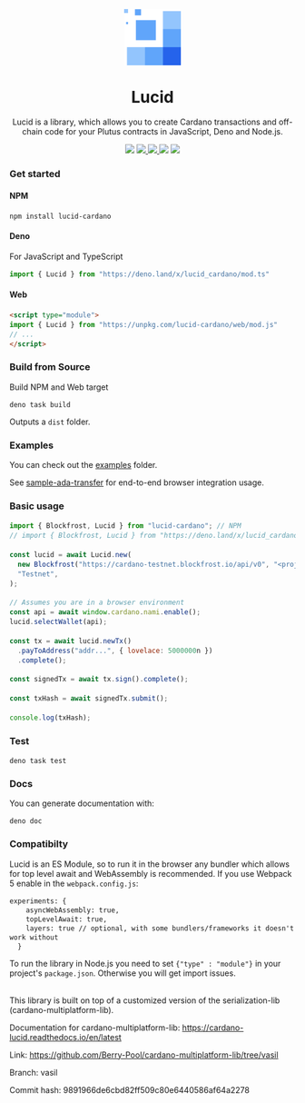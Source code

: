 <p align="center">
  <img width="100px" src="./logo/lucid.svg" align="center"/>
  <h1 align="center">Lucid</h1>
  <p align="center">Lucid is a library, which allows you to create Cardano transactions and off-chain code for your Plutus contracts in JavaScript, Deno and Node.js.</p>

<p align="center">
    <img src="https://img.shields.io/github/commit-activity/m/berry-pool/lucid?style=for-the-badge" />
    <a href="https://www.npmjs.com/package/lucid-cardano">
      <img src="https://img.shields.io/npm/v/lucid-cardano?style=for-the-badge" />
    </a>
    <a href="https://www.npmjs.com/package/lucid-cardano">
      <img src="https://img.shields.io/npm/dw/lucid-cardano?style=for-the-badge" />
    </a>
    <img src="https://img.shields.io/npm/l/lucid-cardano?style=for-the-badge" />
    <a href="https://twitter.com/berry_ales">
      <img src="https://img.shields.io/twitter/follow/berry_ales?style=for-the-badge&logo=twitter" />
    </a>
  </p>

</p>

### Get started

#### NPM

```
npm install lucid-cardano
```

#### Deno

For JavaScript and TypeScript

```js
import { Lucid } from "https://deno.land/x/lucid_cardano/mod.ts"
```

#### Web
```html
<script type="module">
import { Lucid } from "https://unpkg.com/lucid-cardano/web/mod.js"
// ...
</script>
```

###

### Build from Source

Build NPM and Web target

```
deno task build
```

Outputs a `dist` folder.


### Examples

You can check out the [examples](./src/examples/) folder.

See [sample-ada-transfer](./src/examples/sample-ada-transfer) for end-to-end browser integration usage.

### Basic usage

```js
import { Blockfrost, Lucid } from "lucid-cardano"; // NPM
// import { Blockfrost, Lucid } from "https://deno.land/x/lucid_cardano/mod.ts"; Deno

const lucid = await Lucid.new(
  new Blockfrost("https://cardano-testnet.blockfrost.io/api/v0", "<projectId>"),
  "Testnet",
);

// Assumes you are in a browser environment
const api = await window.cardano.nami.enable();
lucid.selectWallet(api);

const tx = await lucid.newTx()
  .payToAddress("addr...", { lovelace: 5000000n })
  .complete();

const signedTx = await tx.sign().complete();

const txHash = await signedTx.submit();

console.log(txHash);
```

### Test

```
deno task test
```

### Docs

You can generate documentation with:

```
deno doc
```

### Compatibilty


Lucid is an ES Module, so to run it in the browser any bundler which allows for top level await and WebAssembly is recommended.
If you use Webpack 5 enable in the
`webpack.config.js`:

```
experiments: {
    asyncWebAssembly: true,
    topLevelAwait: true,
    layers: true // optional, with some bundlers/frameworks it doesn't work without
  }
```

To run the library in Node.js you need to set `{"type" : "module"}` in your
project's `package.json`. Otherwise you will get import issues.

<br />
This library is built on top of a customized version of the serialization-lib (cardano-multiplatform-lib).

Documentation for cardano-multiplatform-lib:
https://cardano-lucid.readthedocs.io/en/latest

Link: https://github.com/Berry-Pool/cardano-multiplatform-lib/tree/vasil

Branch: vasil

Commit hash: 9891966de6cbd82ff509c80e6440586af64a2278
